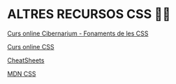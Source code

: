 # ALTRES RECURSOS **CSS 🦹‍♀️**

[Curs online Cibernarium - Fonaments de les CSS](https://cibernarium.barcelonactiva.cat/web/guest/ficha-actividad?activityId=1121789)

[Curs online CSS](https://www.codecademy.com/learn/learn-css)

[CheatSheets](https://overapi.com/css)

[MDN CSS](https://developer.mozilla.org/en-US/docs/Web/CSS)
